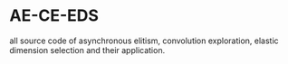 # AE-CE-EDS
all source code of asynchronous elitism, convolution exploration, elastic dimension selection and their application.
